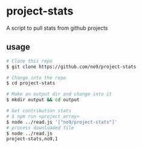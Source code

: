 # project-stats
A script to pull stats from github projects

## usage

```bash
# Clone this repo 
$ git clone https://github.com/no9/project-stats

# Change into the repo
$ cd project-stats

# Make an output dir and change into it
$ mkdir output && cd output

# Get contribution stats 
# $ npm run <project array>
$ node ../read.js '["no9/project-stats"]'
# process downloaded file
$ node ../read.js
project-stats,no9,1
```
